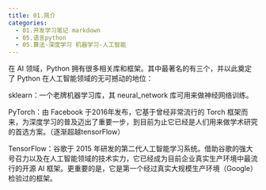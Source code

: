 ```yaml
---
title: 01.简介
categories:
  - 01.开发学习笔记 markdown
  - 05.语言python
  - 05.算法-深度学习 机器学习-人工智能
---
```


在 AI 领域，Python 拥有很多相关库和框架。其中最著名的有三个，并以此奠定了 Python 在人工智能领域的无可撼动的地位：

sklearn：一个老牌机器学习库，其 neural_network 库可用来做神经网络训练。

PyTorch：由 Facebook 于2016年发布，它基于曾经非常流行的 Torch 框架而来，为深度学习的普及迈出了重要一步，到目前为止它已经是人们用来做学术研究的首选方案。（逐渐超越tensorFlow）

TensorFlow：谷歌于 2015 年研发的第二代人工智能学习系统。借助谷歌的强大号召力以及在人工智能领域的技术实力，它已经成为目前企业真实生产环境中最流行的开源 AI 框架。更重要的是，它是第一个经过真实大规模生产环境（Google）检验过的框架。